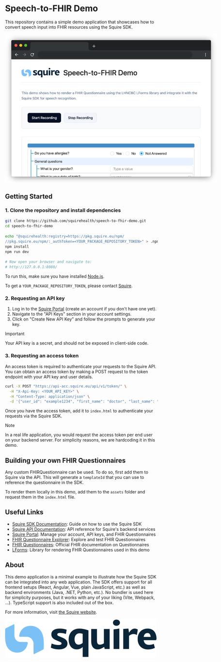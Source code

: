 # Speech-to-FHIR Demo

This repository contains a simple demo application that showcases how to convert speech input into FHIR resources using the Squire SDK.

<div align="center">
  <img src="./assets/preview.png" alt="Preview" style="max-width: 700px;">
</div>

## Getting Started

### 1. Clone the repository and install dependencies

```sh
git clone https://github.com/squirehealth/speech-to-fhir-demo.git
cd speech-to-fhir-demo

echo "@squirehealth:registry=https://pkg.squire.eu/npm/
//pkg.squire.eu/npm/:_authToken=<YOUR_PACKAGE_REPOSITORY_TOKEN>" > .npmrc
npm install
npm run dev

# Now open your browser and navigate to:
# http://127.0.0.1:8080/
```

To run this, make sure you have installed [Node.js](https://nodejs.org/).

To get a `YOUR_PACKAGE_REPOSITORY_TOKEN`, please contact [Squire](https://squire.eu/).

### 2. Requesting an API key

1. Log in to the [Squire Portal](https://acc.squire.eu/) (create an account if you don't have one yet).
2. Navigate to the "API Keys" section in your account settings.
3. Click on "Create New API Key" and follow the prompts to generate your key.

> [!IMPORTANT]
> Your API key is a secret, and should not be exposed in client-side code.

### 3. Requesting an access token

An access token is required to authenticate your requests to the Squire API. You can obtain an access token by making a POST request to the token endpoint with your API key and user details.

```sh
curl -X POST "https://api-acc.squire.eu/api/v1/token/" \
  -H "X-Api-Key: <YOUR_API_KEY>" \
  -H "Content-Type: application/json" \
  -d '{"user_id": "example1234", "first_name": "doctor", "last_name": "123", "organisation": "practice_name"}'
```

Once you have the access token, add it to `index.html` to authenticate your requests via the Squire SDK.

> [!NOTE]
> In a real life application, you would request the access token per end user on your backend server. For simplicity reasons, we are hardcoding it in this demo.

## Building your own FHIR Questionnaires

Any custom FHIRQuestionnaire can be used. To do so, first add them to Squire via the API. This will generate a `templateId` that you can use to reference the questionnaire in the SDK.

To render them locally in this demo, add them to the `assets` folder and request them in the `index.html` file.

## Useful Links

- [Squire SDK Documentation](https://developers.squire.eu/): Guide on how to use the Squire SDK
- [Squire API Documentation](https://acc.squire.eu/api/v1/external/schema/redoc/): API reference for Squire's backend services
- [Squire Portal](https://acc.squire.eu/): Manage your account, API keys, and FHIR Questionnaires
- [FHIR Questionnaire Explorer](https://fhir-explorer.squire.eu/): Explore and test FHIR Questionnaires
- [FHIR Questionnaires](https://www.hl7.org/fhir/questionnaire.html): Official FHIR documentation on Questionnaires
- [LForms](https://github.com/LHNCBC/lforms): Library for rendering FHIR Questionnaires used in this demo

## About

This demo application is a minimal example to illustrate how the Squire SDK can be integrated into any web application. The SDK offers support for all frontend setups (React, Angular, Vue, plain JavaScript, etc.) as well as backend environments (Java, .NET, Python, etc.). No bundler is used here for simplicity purposes, but it works with any of your liking (Vite, Webpack, ...). TypeScript support is also included out of the box.

For more information, visit [the Squire website](https://squire.eu/).

![Squire Logo](./assets/logo.svg)